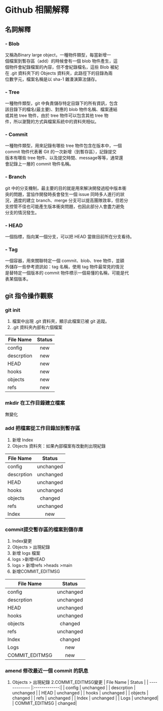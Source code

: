 # Github 相關解釋      

## 名詞解釋

### - Blob  
又稱為Binary large object，一種物件類型，每當新增一   
個檔案到暫存區（add）的時候會有一個 blob 物件產生，這   
個物件會紀錄檔案的內容，但不會紀錄檔名，這些 Blob 被紀      
在 .git 資料夾下的 Objects 資料夾，此路徑下的目錄為兩       
位數字元，檔案名稱是以 sha-1 雜湊演算法儲存。


### - Tree
一種物件類型，git 中負責儲存特定目錄下的所有資訊，包含     
該目錄下的檔名(最主要)、對應的 blob 物件名稱、檔案連結     
或其他 tree 物件，由於 tree 物件可以包含其他 tree 物    
件，所以瀏覽的方式與檔案系統中的資料夾相似。


### - Commit
一種物件類型，用來記錄有哪些 tree 物件包含在版本中，一個      
commit 物件代表著 Git 的一次新增（到暫存區），記錄提交    
版本有哪些 tree 物件、以及提交時間、message等等，通常還     
會記錄上一層的 commit 物件名稱。


### - Branch
git 中的分支機制，最主要的目的就是用來解決開發過程中版本衝    
突的問題，當協作開發時長會發生一個 issue 同時多人進行的狀   
況，適度的建立 branch、merge 分支可以提高團隊效率，但若分  
支控管不佳也可能產生版本衝突問題，也因此部分人會盡力避免       
分支的情況發生。


### - HEAD
一個指標，指向某一個分支，可以把 HEAD 當做目前所在分支看待。


### - Tag
一個容器，用來關聯特定一個 commit、blob、tree 物件，並額     
外儲存一些參考資訊如：tag 名稱，使用 tag 物件最常見的情況    
是替特定一個版本的 commit 物件標示一個易懂的名稱，可能是代   
表某個版本。


## git 指令操作觀察

### git init
1. 檔案中出現 .git 資料夾，顯示此檔案已被 git 追蹤。
2. .git 資料夾內部有六個檔案


| File Name  | Status |
| ------------- |:-------------:|
| config        |           new |
| descrption    |           new |
| HEAD          |           new |
| hooks         |           new |
| objects       |           new |
| refs          |           new |




### mkdir 在工作目錄建立檔案
無變化

### add 把檔案從工作目錄加到暫存區
1. 新增 Index
2. Objects 資料夾：如果內部檔案有改動則出現紀錄      

| File Name  | Status |
| ------------- |:-------------:|
| config        |     unchanged |
| descrption    |     unchanged |
| HEAD          |     unchanged |
| hooks         |     unchanged |
| objects       |       changed |
| refs          |     unchanged |
| Index         |           new |


### commit提交暫存區的檔案到儲存庫
1. Index變更
2. Objects > 出現紀錄
3. 新增 logs 檔案
4. logs  >新增HEAD
5. logs > 新增refs >heads >main
6. 新增COMMIT_EDITMSG    

| File Name  | Status |
| ------------- |:-------------:|
| config        |     unchanged |
| descrption    |     unchanged |
| HEAD          |     unchanged |
| hooks         |     unchanged |
| objects       |       changed |
| refs          |     unchanged |
| Index         |       changed |
| Logs         |       new |
| COMMIT_EDITMSG   |       new |


### amend 修改最近一個 commit 的訊息
1. Objects > 出現紀錄
2.COMMIT_EDITMSG變更
| File Name  | Status |
| ------------- |:-------------:|
| config        |     unchanged |
| descrption    |     unchanged |
| HEAD          |     unchanged |
| hooks         |     unchanged |
| objects       |       changed |
| refs          |     unchanged |
| Index         |     unchanged |
| Logs          |      unchanged|
| COMMIT_EDITMSG  |      changed|